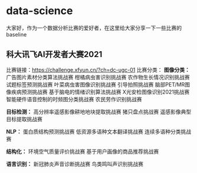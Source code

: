 # data-science

大家好，作为一个数据分析比赛的爱好者，在这里给大家分享一下一些比赛的baseline

## 科大讯飞AI开发者大赛2021
比赛链接：https://challenge.xfyun.cn/?ch=dc-ugc-01
比赛分类：
**图像分类：**
广告图片素材分类算法挑战赛
柑橘病虫害识别挑战赛
农作物生长情况识别挑战赛
试题标签预测挑战赛
叶菜病虫害图像识别挑战赛
引导拍照挑战赛
脑部PET/MR图像疾病预测挑战赛
基于脑电的情绪识别算法挑战赛
X光安检图像识别2021挑战赛
智能硬件语音控制的时频图分类挑战赛
农民劳作识别挑战赛

**目标检测：**
高分辨率遥感影像耕地地块提取挑战赛
猪只盘点挑战赛
遥感影像典型目标提取挑战赛

**NLP：**
蛋白质结构预测挑战赛
低资源多语种文本翻译挑战赛
连续多语种分类挑战赛

**结构化：**
环境空气质量评价挑战赛
基于用户画像的商品推荐挑战赛

**语言识别：**
新冠肺炎声音诊断挑战赛
鸟类鸣叫声识别挑战赛











